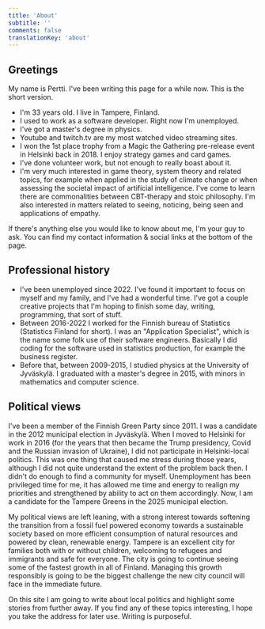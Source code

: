 ```yaml
---
title: 'About'
subtitle: ''
comments: false
translationKey: 'about'
---
```



## Greetings

My name is Pertti. I've been writing this page for a while now. This is the short version.

- I'm 33 years old. I live in Tampere, Finland.
- I used to work as a software developer. Right now I'm unemployed.
- I've got a master's degree in physics.
- Youtube and twitch.tv are my most watched video streaming sites.
- I won the 1st place trophy from a Magic the Gathering pre-release event in Helsinki back in 2018. I enjoy strategy games and card games.
- I've done volunteer work, but not enough to really boast about it.
- I'm very much interested in game theory, system theory and related topics, for example when applied in the study of climate change or when assessing the societal impact of artificial intelligence. I've come to learn there are commonalities between CBT-therapy and stoic philosophy. I'm also interested in matters related to seeing, noticing, being seen and applications of empathy.


If there's anything else you would like to know about me, I'm your guy to ask. You can find my contact information & social links at the bottom of the page.


## Professional history

- I've been unemployed since 2022. I've found it important to focus on myself and my family, and I've had a wonderful time. I've got a couple creative projects that I'm hoping to finish some day, writing, programming, that sort of stuff.
- Between 2016-2022 I worked for the Finnish bureau of Statistics (Statistics Finland for short). I was an "Application Specialist", which is the name some folk use of their software engineers. Basically I did coding for the software used in statistics production, for example the business register.
- Before that, between 2009-2015, I studied physics at the University of Jyväskylä. I graduated with a master's degree in 2015, with minors in mathematics and computer science.


## Political views

I've been a member of the Finnish Green Party since 2011. I was a candidate in the 2012 municipal election in Jyväskylä. When I moved to Helsinki for work in 2016 (for the years that then became the Trump presidency, Covid and the Russian invasion of Ukraine), I did not participate in Helsinki-local politics. This was one thing that caused me stress during those years, although I did not quite understand the extent of the problem back then. I didn't do enough to find a community for myself. Unemployment has been privileged time for me, it has allowed me time and energy to realign my priorities and strengthened by ability to act on them accordingly. Now, I am a candidate for the Tampere Greens in the 2025 municipal election.

My political views are left leaning, with a strong interest towards softening the transition from a fossil fuel powered economy towards a sustainable society based on more efficient consumption of natural resources and powered by clean, renewable energy. Tampere is an excellent city for families both with or without children, welcoming to refugees and immigrants and safe for everyone. The city is going to continue seeing some of the fastest growth in all of Finland. Managing this growth responsibly is going to be the biggest challenge the new city council will face in the immediate future.

On this site I am going to write about local politics and highlight some stories from further away. If you find any of these topics interesting, I hope you take the address for later use. Writing is purposeful.